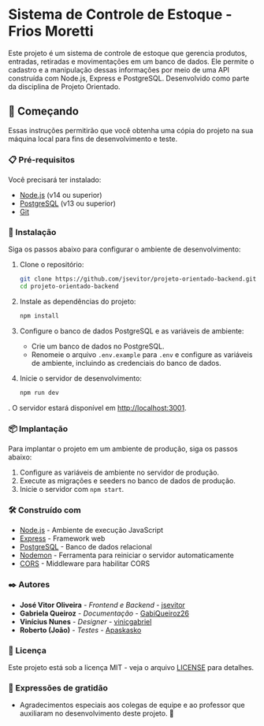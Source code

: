 # Sistema de Controle de Estoque - Frios Moretti

Este projeto é um sistema de controle de estoque que gerencia produtos, entradas, retiradas e movimentações em um banco de dados. Ele permite o cadastro e a manipulação dessas informações por meio de uma API construída com Node.js, Express e PostgreSQL. Desenvolvido como parte da disciplina de Projeto Orientado.

## 🚀 Começando

Essas instruções permitirão que você obtenha uma cópia do projeto na sua máquina local para fins de desenvolvimento e teste.

### 📋 Pré-requisitos

Você precisará ter instalado:

- [Node.js](https://nodejs.org/) (v14 ou superior)
- [PostgreSQL](https://www.postgresql.org/) (v13 ou superior)
- [Git](https://git-scm.com/)

### 🔧 Instalação

Siga os passos abaixo para configurar o ambiente de desenvolvimento:

1. Clone o repositório:
   ```bash
   git clone https://github.com/jsevitor/projeto-orientado-backend.git
   cd projeto-orientado-backend
   ```

2. Instale as dependências do projeto:
   ```bash
   npm install
   ```

3. Configure o banco de dados PostgreSQL e as variáveis de ambiente:
   - Crie um banco de dados no PostgreSQL.
   - Renomeie o arquivo `.env.example` para `.env` e configure as variáveis de ambiente, incluindo as credenciais do banco de dados.

4. Inicie o servidor de desenvolvimento:
   ```bash
   npm run dev
   ```

. O servidor estará disponível em [http://localhost:3001](http://localhost:3001).

### 📦 Implantação

Para implantar o projeto em um ambiente de produção, siga os passos abaixo:

1. Configure as variáveis de ambiente no servidor de produção.
2. Execute as migrações e seeders no banco de dados de produção.
3. Inicie o servidor com `npm start`.

### 🛠️ Construído com

- [Node.js](https://nodejs.org/) - Ambiente de execução JavaScript
- [Express](https://expressjs.com/) - Framework web
- [PostgreSQL](https://www.postgresql.org/) - Banco de dados relacional
- [Nodemon](https://nodemon.io/) - Ferramenta para reiniciar o servidor automaticamente
- [CORS](https://www.npmjs.com/package/cors) - Middleware para habilitar CORS

### ✒️ Autores

- **José Vitor Oliveira** - *Frontend e Backend* - [jsevitor](https://github.com/jsevitor)
- **Gabriela Queiroz** - *Documentação* - [GabiQueiroz26](https://github.com/GabiQueiroz26)
- **Vinícius Nunes** - *Designer* - [vinicgabriel](https://github.com/vinicgabriel)
- **Roberto (João)** - *Testes* - [Apaskasko](https://github.com/Apaskasko)

### 📄 Licença

Este projeto está sob a licença MIT - veja o arquivo [LICENSE](LICENSE.md) para detalhes.

### 🎁 Expressões de gratidão

- Agradecimentos especiais aos colegas de equipe e ao professor que auxiliaram no desenvolvimento deste projeto. 🙌
